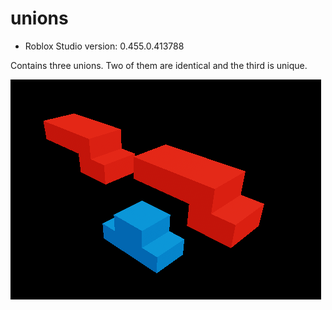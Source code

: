 # unions
* Roblox Studio version: 0.455.0.413788

Contains three unions. Two of them are identical and the third is unique.

![expected output](expected.png)